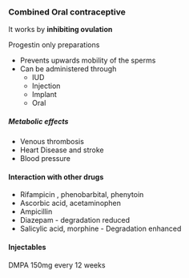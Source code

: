 ###  Combined Oral contraceptive
It works by **inhibiting ovulation**

Progestin only preparations 
- Prevents upwards mobility of the sperms
- Can be administered through
	- IUD
	- Injection
	- Implant
	- Oral

##### Metabolic effects
- Venous thrombosis
- Heart Disease and stroke
- Blood pressure

#### Interaction with other drugs
- Rifampicin , phenobarbital, phenytoin
- Ascorbic acid, acetaminophen
- Ampicillin 
- Diazepam - degradation reduced
- Salicylic acid, morphine - Degradation enhanced

#### Injectables
DMPA 150mg every 12 weeks